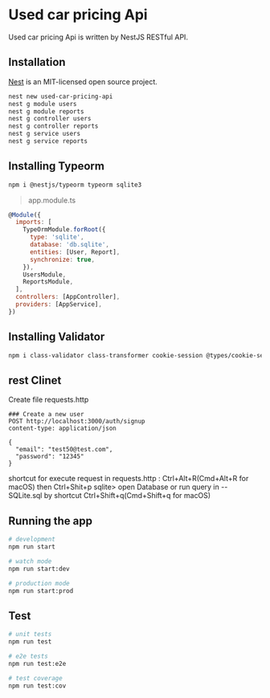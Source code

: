 # Used car pricing Api
Used car pricing Api is written by NestJS RESTful API.




## Installation
[Nest](https://github.com/nestjs/nest) is an MIT-licensed open source project.
```sh
nest new used-car-pricing-api
nest g module users
nest g module reports
nest g controller users
nest g controller reports
nest g service users
nest g service reports
```
## Installing Typeorm
```sh
npm i @nestjs/typeorm typeorm sqlite3 
```
> app.module.ts
```javascript 
@Module({
  imports: [
    TypeOrmModule.forRoot({
      type: 'sqlite',
      database: 'db.sqlite',
      entities: [User, Report],
      synchronize: true,
    }),
    UsersModule,
    ReportsModule,
  ],
  controllers: [AppController],
  providers: [AppService],
})
```
## Installing Validator
```sh
npm i class-validator class-transformer cookie-session @types/cookie-session
```
## rest Clinet
Create file requests.http
```
### Create a new user
POST http://localhost:3000/auth/signup
content-type: application/json

{
  "email": "test50@test.com",
  "password": "12345"
}
```
shortcut for execute request in requests.http : Ctrl+Alt+R(Cmd+Alt+R for macOS)
then Ctrl+Shit+p sqlite> open Database or
run query in -- SQLite.sql  by shortcut Ctrl+Shift+q(Cmd+Shift+q for macOS)

## Running the app

```sh
# development
npm run start

# watch mode
npm run start:dev

# production mode
npm run start:prod
```

## Test

```sh
# unit tests
npm run test

# e2e tests
npm run test:e2e

# test coverage
npm run test:cov
```
